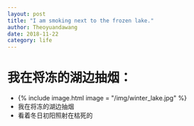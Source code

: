 ```yaml
---
layout: post
title: "I am smoking next to the frozen lake."
author: Theoyuandawang
date: 2018-11-22
category: life
---
```


# 我在将冻的湖边抽烟：

* {% include image.html image = "/img/winter_lake.jpg" %}
* 我在将冻的湖边抽烟
* 看着冬日初阳照射在枯死的

